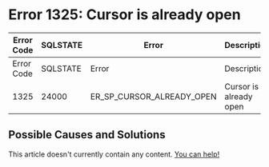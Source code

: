 
# Error 1325: Cursor is already open


| Error Code | SQLSTATE | Error | Description |
| --- | --- | --- | --- |
| Error Code | SQLSTATE | Error | Description |
| 1325 | 24000 | ER_SP_CURSOR_ALREADY_OPEN | Cursor is already open |




## Possible Causes and Solutions


This article doesn't currently contain any content. [You can help!](/kb/en/writing-and-editing-knowledge-base-articles/)

